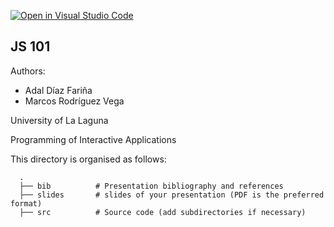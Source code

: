 [![Open in Visual Studio Code](https://classroom.github.com/assets/open-in-vscode-f059dc9a6f8d3a56e377f745f24479a46679e63a5d9fe6f495e02850cd0d8118.svg)](https://classroom.github.com/online_ide?assignment_repo_id=7085092&assignment_repo_type=AssignmentRepo)
## JS 101

Authors:
* Adal Díaz Fariña
* Marcos Rodríguez Vega

University of La Laguna

Programming of Interactive Applications

This directory is organised as follows:

      .
      ├── bib          # Presentation bibliography and references
      ├── slides       # slides of your presentation (PDF is the preferred format)
      ├── src          # Source code (add subdirectories if necessary) 
